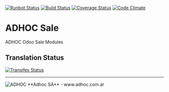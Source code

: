 [![Runbot Status](http://runbot.adhoc.com.ar/runbot/badge/flat/12/11.0.svg)](http://runbot.adhoc.com.ar/runbot/repo/github-com-ingadhoc-sale-12)
[![Build Status](https://travis-ci.org/ingadhoc/sale.svg?branch=11.0)](https://travis-ci.org/ingadhoc/sale)
[![Coverage Status](https://coveralls.io/repos/ingadhoc/sale/badge.png?branch=11.0)](https://coveralls.io/r/ingadhoc/sale?branch=11.0)
[![Code Climate](https://codeclimate.com/github/ingadhoc/sale/badges/gpa.svg)](https://codeclimate.com/github/ingadhoc/sale)

# ADHOC Sale

ADHOC Odoo Sale Modules

[//]: # (addons)
[//]: # (end addons)

Translation Status
------------------
[![Transifex Status](https://www.transifex.com/projects/p/ingadhoc-sale-11-0/chart/image_png)](https://www.transifex.com/projects/p/ingadhoc-sale-11-0)

----

<img alt="ADHOC" src="http://fotos.subefotos.com/83fed853c1e15a8023b86b2b22d6145bo.png" />
**Adhoc SA** - www.adhoc.com.ar
